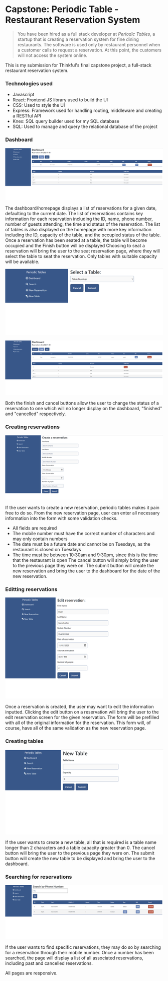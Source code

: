 # Capstone: Periodic Table - Restaurant Reservation System

> You have been hired as a full stack developer at _Periodic Tables_, a startup that is creating a reservation system for fine dining restaurants.
> The software is used only by restaurant personnel when a customer calls to request a reservation.
> At this point, the customers will not access the system online.

This is my submission for Thinkful's final capstone project, a full-stack restaurant reservation system.

### Technologies used
- Javascript
- React: Frontend JS library used to build the UI
- CSS: Used to style the UI
- Express: Framework used for handling routing, middleware and creating a RESTful API
- Knex: SQL query builder used for my SQL database
- SQL: Used to manage and query the relational database of the project

### Dashboard

![Dashboard](docs/images/Dashboard_default.png)

The dashboard/homepage displays a list of reservations for a given date, defaulting to the current date.
The list of reservations contains key information for each reservation including the ID, name, phone number, number of guests attending, the time and status of the reservation.
The list of tables is also displayed on the homepage with more key information including the ID, capacity of the table, and the occupied status of the table.
Once a reservation has been seated at a table, the table will become occupied and the Finish button will be displayed
Choosing to seat a reservation will bring the user to the seat reservation page, where they will select the table to seat the reservation.
Only tables with suitable capacity will be available.

![Seat table](docs/images/Select_table.png)

![Dashboard seated](docs/images/Dashboard_seated.png)

Both the finish and cancel buttons allow the user to change the status of a reservation to one which will no longer display on the dashboard, "finished" and "cancelled" respectively.

### Creating reservations

![Create](docs/images/Create.png)

If the user wants to create a new reservation, periodic tables makes it pain free to do so.
From the new reservation page, user can enter all necessary information into the form with some validation checks.
- All fields are required
- The mobile number must have the correct number of characters and may only contain numbers
- The date must be a future date and cannot be on Tuesdays, as the restaurant is closed on Tuesdays
- The time must be between 10:30am and 9:30pm, since this is the time that the restaurant is open
The cancel button will simply bring the user to the previous page they were on.
The submit button will create the new reservation and bring the user to the dashboard for the date of the new reservation.

### Editting reservations

![Edit](docs/images/Edit_res.png)

Once a reservation is created, the user may want to edit the information inputted.
Clicking the edit button on a reservation will bring the user to the edit reservation screen for the given reservation.
The form will be prefilled with all of the original information for the reservation.
This form will, of course, have all of the same validation as the new reservation page.

### Creating tables

![Create table](docs/images/New_table.png)

If the user wants to create a new table, all that is required is a table name longer than 2 characters and a table capacity greater than 0.
The cancel button will bring the user to the previous page they were on.
The submit button will create the new table to be displayed and bring the user to the dashboard.

### Searching for reservations

![Search](docs/images/Search.png)

If the user wants to find specific reservations, they may do so by searching for a reservation through their mobile number.
Once a number has been searched, the page will display a list of all associated reservations, including past and cancelled reservations.

All pages are responsive.